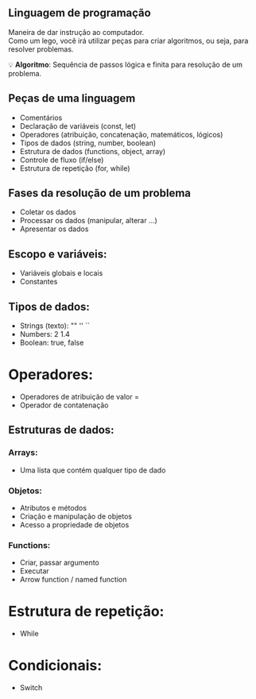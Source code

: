 ## Linguagem de programação

Maneira de dar instrução ao computador.  
Como um lego, você irá utilizar peças para criar algoritmos, ou seja, para resolver problemas.

💡 **Algoritmo**: Sequência de passos lógica e finita para resolução de um problema.

## Peças de uma linguagem

- Comentários
- Declaração de variáveis (const, let)
- Operadores (atribuição, concatenação, matemáticos, lógicos)
- Tipos de dados (string, number, boolean)
- Estrutura de dados (functions, object, array)
- Controle de fluxo (if/else)
- Estrutura de repetição (for, while)

## Fases da resolução de um problema

- Coletar os dados
- Processar os dados (manipular, alterar ...)
- Apresentar os dados

## Escopo e variáveis:

- Variáveis globais e locais
- Constantes

## Tipos de dados:

- Strings (texto): "" '' ``
- Numbers: 2 1.4
- Boolean: true, false

# Operadores:

- Operadores de atribuição de valor =
- Operador de contatenação 

## Estruturas de dados:

### Arrays:

- Uma lista que contém qualquer tipo de dado

### Objetos:

- Atributos e métodos
- Criação e manipulação de objetos
- Acesso a propriedade de objetos

### Functions:

- Criar, passar argumento
- Executar
- Arrow function / named function

# Estrutura de repetição:

- While

# Condicionais:

- Switch
